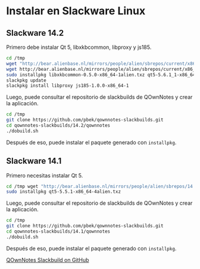 # Instalar en Slackware Linux

## Slackware 14.2

Primero debe instalar Qt 5, libxkbcommon, libproxy y js185.

```bash
cd /tmp
wget "http://bear.alienbase.nl/mirrors/people/alien/sbrepos/current/x86_64/qt5/qt5-5.6.1_1-x86_64-1alien.txz"
wget http://bear.alienbase.nl/mirrors/people/alien/sbrepos/current/x86_64/libxkbcommon/libxkbcommon-0.5.0-x86_64-1alien.txz
sudo installpkg libxkbcommon-0.5.0-x86_64-1alien.txz qt5-5.6.1_1-x86_64-1alien.txz
slackpkg update
slackpkg install libproxy js185-1.0.0-x86_64-1
```

Luego, puede consultar el repositorio de slackbuilds de QOwnNotes y crear la aplicación.

```bash
cd /tmp
git clone https://github.com/pbek/qownnotes-slackbuilds.git
cd qownnotes-slackbuilds/14.2/qownnotes
./dobuild.sh
```

Después de eso, puede instalar el paquete generado con `installpkg`.

## Slackware 14.1

Primero necesitas instalar Qt 5.

```bash
cd /tmp wget "http://bear.alienbase.nl/mirrors/people/alien/sbrepos/14.1/x86_64/qt5/qt5-5.5.1-x86_64-4alien.txz"
sudo installpkg qt5-5.5.1-x86_64-4alien.txz
```

Luego, puede consultar el repositorio de slackbuilds de QOwnNotes y crear la aplicación.

```bash
cd /tmp
git clone https://github.com/pbek/qownnotes-slackbuilds.git
cd qownnotes-slackbuilds/14.1/qownnotes
./dobuild.sh
```

Después de eso, puede instalar el paquete generado con `installpkg`.

[QOwnNotes Slackbuild on GitHub](https://github.com/pbek/qownnotes-slackbuilds/)

